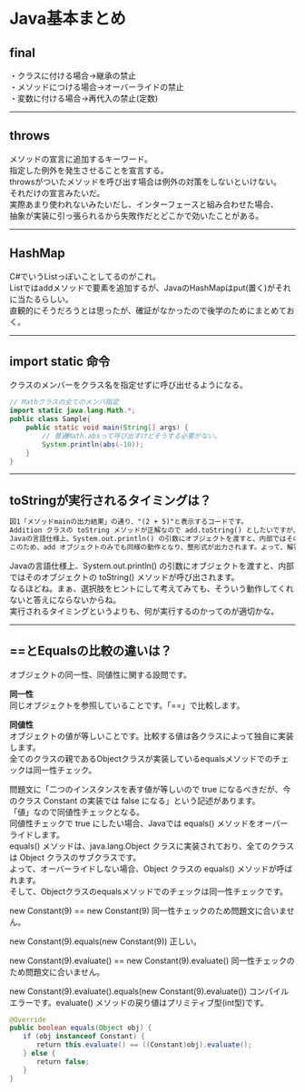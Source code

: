 # Java基本まとめ

## final

・クラスに付ける場合→継承の禁止  
・メソッドにつける場合→オーバーライドの禁止  
・変数に付ける場合→再代入の禁止(定数)  

---

## throws

メソッドの宣言に追加するキーワード。  
指定した例外を発生させることを宣言する。  
throwsがついたメソッドを呼び出す場合は例外の対策をしないといけない。  
それだけの宣言みたいだ。  
実際あまり使われないみたいだし、インターフェースと組み合わせた場合、  
抽象が実装に引っ張られるから失敗作だとどこかで効いたことがある。  

---

## HashMap

C#でいうListっぽいことしてるのがこれ。  
Listではaddメソッドで要素を追加するが、JavaのHashMapはput(置く)がそれに当たるらしい。  
直観的にそうだろうとは思ったが、確証がなかったので後学のためにまとめておく。  

---

## import static 命令

クラスのメンバーをクラス名を指定せずに呼び出せるようになる。  

``` Java
// Mathクラスの全てのメンバ指定
import static java.lang.Math.*;
public class Sample{
    public static void main(String[] args) {
        // 普通Math.absって呼び出すけどそうする必要がない。
        System.println(abs(-10));
    }
}
```

---

## toStringが実行されるタイミングは？

``` txt
図1「メソッドmainの出力結果」の通り、"(2 + 5)"と表示するコードです。
Addition クラスの toString メソッドが正解なので add.toString() としたいですが、選択肢にはありません。
Javaの言語仕様上、System.out.println() の引数にオブジェクトを渡すと、内部ではそのオブジェクトの toString() メソッドが呼び出されます。
このため、add オブジェクトのみでも同様の動作となり、整形式が出力されます。よって、解答は「ア」です。
```

Javaの言語仕様上、System.out.println() の引数にオブジェクトを渡すと、内部ではそのオブジェクトの toString() メソッドが呼び出されます。  
なるほどね。まぁ、選択肢をヒントにして考えてみても、そういう動作してくれないと答えにならないからね。  
実行されるタイミングというよりも、何が実行するのかってのが適切かな。  

---

## ==とEqualsの比較の違いは？

オブジェクトの同一性、同値性に関する設問です。  

**同一性**  
同じオブジェクトを参照していることです。「==」で比較します。  

**同値性**  
オブジェクトの値が等しいことです。比較する値は各クラスによって独自に実装します。  
全てのクラスの親であるObjectクラスが実装しているequalsメソッドでのチェックは同一性チェック。  

問題文に「二つのインスタンスを表す値が等しいので true になるべきだが、今のクラス Constant の実装では false になる」という記述があります。  
「値」なので同値性チェックとなる。  
同値性チェックで true にしたい場合、Javaでは equals() メソッドをオーバーライドします。  
equals() メソッドは、java.lang.Object クラスに実装されており、全てのクラスは Object クラスのサブクラスです。  
よって、オーバーライドしない場合、Object クラスの equals() メソッドが呼ばれます。  
そして、Objectクラスのequalsメソッドでのチェックは同一性チェックです。  

new Constant(9) == new Constant(9)
同一性チェックのため問題文に合いません。

new Constant(9).equals(new Constant(9))
正しい。

new Constant(9).evaluate() == new Constant(9).evaluate()
同一性チェックのため問題文に合いません。

new Constant(9).evaluate().equals(new Constant(9).evaluate())
コンパイルエラーです。evaluate() メソッドの戻り値はプリミティブ型(int型)です。

``` Java : Constantクラスにequalsメソッドを実装する場合の例
@Override
public boolean equals(Object obj) {
　　if (obj instanceof Constant) {
　　　　return this.evaluate() == ((Constant)obj).evaluate();
　　} else {
　　　　return false;
　　}
}
```
